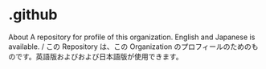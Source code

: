 # .github
About A repository for profile of this organization. English and Japanese is available. / この Repository は、この Organization のプロフィールのためのものです。英語版およびおよび日本語版が使用できます。
